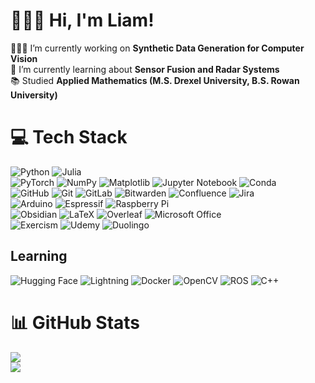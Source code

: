 # 🙋🏻‍♂️ Hi, I'm Liam!
🧑🏻‍💻 I’m currently working on **Synthetic Data Generation for Computer Vision**<br>🤔 I’m currently learning about **Sensor Fusion and Radar Systems**<br>📚 Studied **Applied Mathematics (M.S. Drexel University, B.S. Rowan University)**


# 💻 Tech Stack
![Python](https://img.shields.io/badge/python-3670A0?style=for-the-badge&logo=python&logoColor=ffdd54)
![Julia](https://img.shields.io/badge/-Julia-9558B2?style=for-the-badge&logo=julia&logoColor=white)
<br/>
![PyTorch](https://img.shields.io/badge/PyTorch-%23EE4C2C.svg?style=for-the-badge&logo=PyTorch&logoColor=white)
![NumPy](https://img.shields.io/badge/numpy-%23013243.svg?style=for-the-badge&logo=numpy&logoColor=white)
![Matplotlib](https://img.shields.io/badge/Matplotlib-%23ffffff.svg?style=for-the-badge&logo=Matplotlib&logoColor=black)
![Jupyter Notebook](https://img.shields.io/badge/jupyter-%23FA0F00.svg?style=for-the-badge&logo=jupyter&logoColor=white)
![Conda](https://img.shields.io/badge/conda-342B029.svg?&style=for-the-badge&logo=anaconda&logoColor=white)
<br/>
![GitHub](https://img.shields.io/badge/github-%23121011.svg?style=for-the-badge&logo=github&logoColor=white)
![Git](https://img.shields.io/badge/git-%23F05033.svg?style=for-the-badge&logo=git&logoColor=white)
![GitLab](https://img.shields.io/badge/gitlab-%23181717.svg?style=for-the-badge&logo=gitlab&logoColor=white)
![Bitwarden](https://img.shields.io/badge/bitwarden-%23175DDC.svg?style=for-the-badge&logo=bitwarden&logoColor=white)
![Confluence](https://img.shields.io/badge/confluence-%23172BF4.svg?style=for-the-badge&logo=confluence&logoColor=white)
![Jira](https://img.shields.io/badge/jira-%230A0FFF.svg?style=for-the-badge&logo=jira&logoColor=white)
<br/>
![Arduino](https://img.shields.io/badge/-Arduino-00979D?style=for-the-badge&logo=Arduino&logoColor=white)
![Espressif](https://img.shields.io/badge/espressif-E7352C.svg?style=for-the-badge&logo=espressif&logoColor=white)
![Raspberry Pi](https://img.shields.io/badge/-RaspberryPi-C51A4A?style=for-the-badge&logo=Raspberry-Pi)
<br/>
![Obsidian](https://img.shields.io/badge/Obsidian-483699?style=for-the-badge&logo=Obsidian&logoColor=white)
![LaTeX](https://img.shields.io/badge/latex-%23008080.svg?style=for-the-badge&logo=latex&logoColor=white)
![Overleaf](https://img.shields.io/badge/Overleaf-47A141?style=for-the-badge&logo=Overleaf&logoColor=white)
![Microsoft Office](https://img.shields.io/badge/Microsoft_Office-D83B01?style=for-the-badge&logo=microsoft-office&logoColor=white) <br/>
![Exercism](https://img.shields.io/badge/Exercism-009CAB?style=for-the-badge&logo=exercism&logoColor=white)
![Udemy](https://img.shields.io/badge/Udemy-EC5252?style=for-the-badge&logo=Udemy&logoColor=white)
![Duolingo](https://img.shields.io/badge/Duolingo-58CC02?style=for-the-badge&logo=Duolingo&logoColor=white)


## Learning
![Hugging Face](https://img.shields.io/badge/-HuggingFace-FDEE21?style=for-the-badge&logo=HuggingFace&logoColor=black)
![Lightning](https://img.shields.io/badge/Lightning-792DE4?style=for-the-badge&logo=lightning&logoColor=white)
![Docker](https://img.shields.io/badge/Docker-2CA5E0?style=for-the-badge&logo=docker&logoColor=white)
![OpenCV](https://img.shields.io/badge/OpenCV-27338e?style=for-the-badge&logo=OpenCV&logoColor=white)
![ROS](https://img.shields.io/badge/ROS-22314E?style=for-the-badge&logo=ROS&logoColor=white)
![C++](https://img.shields.io/badge/C%2B%2B-00599C?style=for-the-badge&logo=c%2B%2B&logoColor=white)


# 📊 GitHub Stats
<!-- ![](https://github-readme-stats.vercel.app/api?username=liamfdoherty&theme=dark&hide_border=false&include_all_commits=false&count_private=false)<br/> -->
![](https://github-readme-streak-stats.herokuapp.com/?user=liamfdoherty&theme=dark&hide_border=false)<br/>
![](https://github-readme-stats.vercel.app/api/top-langs/?username=liamfdoherty&theme=dark&hide_border=false&include_all_commits=false&count_private=false&layout=compact)

<!-- [![](https://visitcount.itsvg.in/api?id=liamfdoherty&icon=0&color=0)](https://visitcount.itsvg.in) -->

<!-- Proudly created with GPRM ( https://gprm.itsvg.in ) -->
